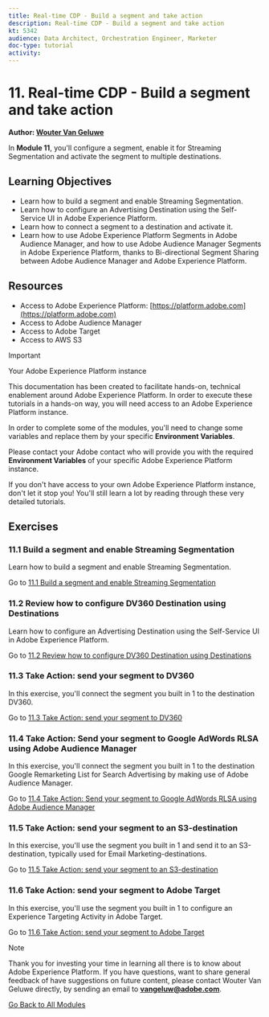 ```yaml
---
title: Real-time CDP - Build a segment and take action
description: Real-time CDP - Build a segment and take action
kt: 5342
audience: Data Architect, Orchestration Engineer, Marketer
doc-type: tutorial
activity: 
---
```


# 11. Real-time CDP - Build a segment and take action

**Author: [Wouter Van Geluwe](https://www.linkedin.com/in/woutervangeluwe/)**

In **Module 11**, you'll configure a segment, enable it for Streaming Segmentation and activate the segment to multiple destinations.

## Learning Objectives

- Learn how to build a segment and enable Streaming Segmentation.
- Learn how to configure an Advertising Destination using the Self-Service UI in Adobe Experience Platform.
- Learn how to connect a segment to a destination and activate it.
- Learn how to use Adobe Experience Platform Segments in Adobe Audience Manager, and how to use Adobe Audience Manager Segments in Adobe Experience Platform, thanks to Bi-directional Segment Sharing between Adobe Audience Manager and Adobe Experience Platform.

## Resources

- Access to Adobe Experience Platform: [https://platform.adobe.com](https://platform.adobe.com)
- Access to Adobe Audience Manager
- Access to Adobe Target
- Access to AWS S3

>[!IMPORTANT]
>
>Your Adobe Experience Platform instance
>
>This documentation has been created to facilitate hands-on, technical enablement around Adobe Experience Platform. In order to execute these tutorials in a hands-on way, you will need access to an Adobe Experience Platform instance.
>
>In order to complete some of the modules, you'll need to change some variables and replace them by your specific **Environment Variables**. 
>
>Please contact your Adobe contact who will provide you with the required **Environment Variables** of your specific Adobe Experience Platform instance.
>
>If you don't have access to your own Adobe Experience Platform instance, don't let it stop you! You'll still learn a lot by reading through these very detailed tutorials.

## Exercises

### 11.1 Build a segment and enable Streaming Segmentation

Learn how to build a segment and enable Streaming Segmentation.

Go to [11.1 Build a segment and enable Streaming Segmentation](./ex1.md)

### 11.2 Review how to configure DV360 Destination using Destinations

Learn how to configure an Advertising Destination using the Self-Service UI in Adobe Experience Platform.

Go to [11.2 Review how to configure DV360 Destination using Destinations](./ex2.md)

### 11.3 Take Action: send your segment to DV360

In this exercise, you'll connect the segment you built in 1 to the destination DV360.

Go to [11.3 Take Action: send your segment to DV360](./ex3.md)

### 11.4 Take Action: Send your segment to Google AdWords RLSA using Adobe Audience Manager

In this exercise, you'll connect the segment you built in 1 to the destination Google Remarketing List for Search Advertising by making use of Adobe Audience Manager.

Go to [11.4 Take Action: Send your segment to Google AdWords RLSA using Adobe Audience Manager](./ex4.md)

### 11.5 Take Action: send your segment to an S3-destination

In this exercise, you'll use the segment you built in 1 and send it to an S3-destination, typically used for Email Marketing-destinations.

Go to [11.5 Take Action: send your segment to an S3-destination](./ex5.md)

### 11.6 Take Action: send your segment to Adobe Target

In this exercise, you'll use the segment you built in 1 to configure an Experience Targeting Activity in Adobe Target.

Go to [11.6 Take Action: send your segment to Adobe Target](./ex6.md)

>[!NOTE]
>
>Thank you for investing your time in learning all there is to know about Adobe Experience Platform. If you have questions, want to share general feedback of have suggestions on future content, please contact Wouter Van Geluwe directly, by sending an email to **vangeluw@adobe.com**.

[Go Back to All Modules](../../README.md)
